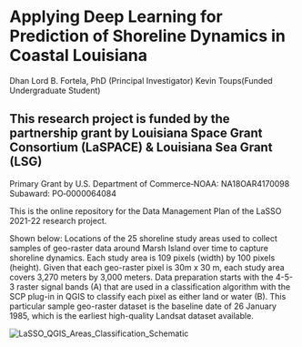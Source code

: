 # Applying Deep Learning for Prediction of Shoreline Dynamics in Coastal Louisiana
Dhan Lord B. Fortela, PhD (Principal Investigator)
Kevin Toups(Funded Undergraduate Student)

## This research project is funded by the partnership grant by Louisiana Space Grant Consortium (LaSPACE) & Louisiana Sea Grant (LSG)
Primary Grant by U.S. Department of Commerce‐NOAA: NA18OAR4170098
Subaward: PO‐0000064084


This is the online repository for the Data Management Plan of the LaSSO 2021-22 research project.

Shown below: Locations of the 25 shoreline study areas used to collect samples of geo-raster data around Marsh Island over time to capture shoreline dynamics. Each study area is 109 pixels (width) by 100 pixels (height). Given that each geo-raster pixel is 30m x 30 m, each study area covers 3,270 meters by 3,000 meters. Data preparation starts with the 4-5-3 raster signal bands (A) that are used in a classification algorithm with the SCP plug-in in QGIS to classify each pixel as either land or water (B). This particular sample geo-raster dataset is the baseline date of 26 January 1985, which is the earliest high-quality Landsat dataset available.


![LaSSO_QGIS_Areas_Classification_Schematic](https://user-images.githubusercontent.com/65507260/175828035-ad06c060-7bb0-49ab-89c5-7f4de033ac3c.jpg)
